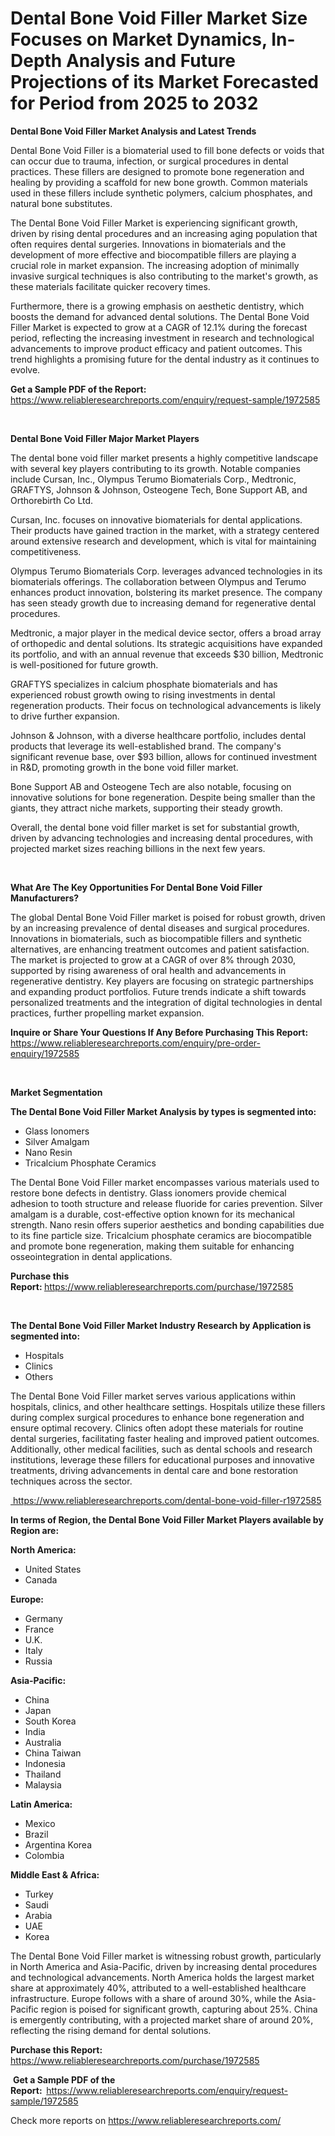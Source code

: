 <p><h1>Dental Bone Void Filler Market Size Focuses on Market Dynamics, In-Depth Analysis and Future Projections of its Market Forecasted for Period from 2025 to 2032</h1></p><p><strong>Dental Bone Void Filler Market Analysis and Latest Trends</strong></p>
<p><p>Dental Bone Void Filler is a biomaterial used to fill bone defects or voids that can occur due to trauma, infection, or surgical procedures in dental practices. These fillers are designed to promote bone regeneration and healing by providing a scaffold for new bone growth. Common materials used in these fillers include synthetic polymers, calcium phosphates, and natural bone substitutes.</p><p>The Dental Bone Void Filler Market is experiencing significant growth, driven by rising dental procedures and an increasing aging population that often requires dental surgeries. Innovations in biomaterials and the development of more effective and biocompatible fillers are playing a crucial role in market expansion. The increasing adoption of minimally invasive surgical techniques is also contributing to the market's growth, as these materials facilitate quicker recovery times.</p><p>Furthermore, there is a growing emphasis on aesthetic dentistry, which boosts the demand for advanced dental solutions. The Dental Bone Void Filler Market is expected to grow at a CAGR of 12.1% during the forecast period, reflecting the increasing investment in research and technological advancements to improve product efficacy and patient outcomes. This trend highlights a promising future for the dental industry as it continues to evolve.</p></p>
<p><strong>Get a Sample PDF of the Report:&nbsp;</strong> <a href="https://www.reliableresearchreports.com/enquiry/request-sample/1972585?utm_campaign=2665&utm_medium=2&utm_source=Github&utm_content=ia&utm_term=05032025&utm_id=dental-bone-void-filler">https://www.reliableresearchreports.com/enquiry/request-sample/1972585</a></p>
<p>&nbsp;</p>
<p><strong>Dental Bone Void Filler Major Market Players</strong></p>
<p><p>The dental bone void filler market presents a highly competitive landscape with several key players contributing to its growth. Notable companies include Cursan, Inc., Olympus Terumo Biomaterials Corp., Medtronic, GRAFTYS, Johnson & Johnson, Osteogene Tech, Bone Support AB, and Orthorebirth Co Ltd.</p><p>Cursan, Inc. focuses on innovative biomaterials for dental applications. Their products have gained traction in the market, with a strategy centered around extensive research and development, which is vital for maintaining competitiveness.</p><p>Olympus Terumo Biomaterials Corp. leverages advanced technologies in its biomaterials offerings. The collaboration between Olympus and Terumo enhances product innovation, bolstering its market presence. The company has seen steady growth due to increasing demand for regenerative dental procedures.</p><p>Medtronic, a major player in the medical device sector, offers a broad array of orthopedic and dental solutions. Its strategic acquisitions have expanded its portfolio, and with an annual revenue that exceeds $30 billion, Medtronic is well-positioned for future growth.</p><p>GRAFTYS specializes in calcium phosphate biomaterials and has experienced robust growth owing to rising investments in dental regeneration products. Their focus on technological advancements is likely to drive further expansion.</p><p>Johnson & Johnson, with a diverse healthcare portfolio, includes dental products that leverage its well-established brand. The company's significant revenue base, over $93 billion, allows for continued investment in R&D, promoting growth in the bone void filler market.</p><p>Bone Support AB and Osteogene Tech are also notable, focusing on innovative solutions for bone regeneration. Despite being smaller than the giants, they attract niche markets, supporting their steady growth.</p><p>Overall, the dental bone void filler market is set for substantial growth, driven by advancing technologies and increasing dental procedures, with projected market sizes reaching billions in the next few years.</p></p>
<p>&nbsp;</p>
<p><strong>What Are The Key Opportunities For Dental Bone Void Filler Manufacturers?</strong></p>
<p><p>The global Dental Bone Void Filler market is poised for robust growth, driven by an increasing prevalence of dental diseases and surgical procedures. Innovations in biomaterials, such as biocompatible fillers and synthetic alternatives, are enhancing treatment outcomes and patient satisfaction. The market is projected to grow at a CAGR of over 8% through 2030, supported by rising awareness of oral health and advancements in regenerative dentistry. Key players are focusing on strategic partnerships and expanding product portfolios. Future trends indicate a shift towards personalized treatments and the integration of digital technologies in dental practices, further propelling market expansion.</p></p>
<p><strong>Inquire or Share Your Questions If Any Before Purchasing This Report:</strong> <a href="https://www.reliableresearchreports.com/enquiry/pre-order-enquiry/1972585?utm_campaign=2665&utm_medium=2&utm_source=Github&utm_content=ia&utm_term=05032025&utm_id=dental-bone-void-filler">https://www.reliableresearchreports.com/enquiry/pre-order-enquiry/1972585</a></p>
<p>&nbsp;</p>
<p><strong>Market Segmentation</strong></p>
<p><strong>The Dental Bone Void Filler Market Analysis by types is segmented into:</strong></p>
<p><ul><li>Glass Ionomers</li><li>Silver Amalgam</li><li>Nano Resin</li><li>Tricalcium Phosphate Ceramics</li></ul></p>
<p><p>The Dental Bone Void Filler market encompasses various materials used to restore bone defects in dentistry. Glass ionomers provide chemical adhesion to tooth structure and release fluoride for caries prevention. Silver amalgam is a durable, cost-effective option known for its mechanical strength. Nano resin offers superior aesthetics and bonding capabilities due to its fine particle size. Tricalcium phosphate ceramics are biocompatible and promote bone regeneration, making them suitable for enhancing osseointegration in dental applications.</p></p>
<p><strong>Purchase this Report:&nbsp;</strong><a href="https://www.reliableresearchreports.com/purchase/1972585?utm_campaign=2665&utm_medium=2&utm_source=Github&utm_content=ia&utm_term=05032025&utm_id=dental-bone-void-filler">https://www.reliableresearchreports.com/purchase/1972585</a></p>
<p>&nbsp;</p>
<p><strong>The Dental Bone Void Filler Market Industry Research by Application is segmented into:</strong></p>
<p><ul><li>Hospitals</li><li>Clinics</li><li>Others</li></ul></p>
<p><p>The Dental Bone Void Filler market serves various applications within hospitals, clinics, and other healthcare settings. Hospitals utilize these fillers during complex surgical procedures to enhance bone regeneration and ensure optimal recovery. Clinics often adopt these materials for routine dental surgeries, facilitating faster healing and improved patient outcomes. Additionally, other medical facilities, such as dental schools and research institutions, leverage these fillers for educational purposes and innovative treatments, driving advancements in dental care and bone restoration techniques across the sector.</p></p>
<p><a href="https://www.reliableresearchreports.com/dental-bone-void-filler-r1972585?utm_campaign=2665&utm_medium=2&utm_source=Github&utm_content=ia&utm_term=05032025&utm_id=dental-bone-void-filler">&nbsp;https://www.reliableresearchreports.com/dental-bone-void-filler-r1972585</a></p>
<p><strong>In terms of Region, the Dental Bone Void Filler Market Players available by Region are:</strong></p>
<p>
    <p> <strong> North America: </strong>
        <ul>
            <li>United States</li>
            <li>Canada</li>
        </ul>
        </p> 
    <p> <strong> Europe: </strong>
        <ul>
            <li>Germany</li>
            <li>France</li>
            <li>U.K.</li>
            <li>Italy</li>
            <li>Russia</li>
        </ul>
        </p> 
    <p> <strong> Asia-Pacific: </strong>
        <ul>
            <li>China</li>
            <li>Japan</li>
            <li>South Korea</li>
            <li>India</li>
            <li>Australia</li>
            <li>China Taiwan</li>
            <li>Indonesia</li>
            <li>Thailand</li>
            <li>Malaysia</li>
        </ul>
        </p> 
    <p> <strong> Latin America: </strong>
        <ul>
            <li>Mexico</li>
            <li>Brazil</li>
            <li>Argentina Korea</li>
            <li>Colombia</li>
        </ul>
        </p> 
    <p> <strong> Middle East & Africa: </strong>
        <ul>
            <li>Turkey</li>
            <li>Saudi</li>
            <li>Arabia</li>
            <li>UAE</li>
            <li>Korea</li>
        </ul>
    </p>
    </p>
<p><p>The Dental Bone Void Filler market is witnessing robust growth, particularly in North America and Asia-Pacific, driven by increasing dental procedures and technological advancements. North America holds the largest market share at approximately 40%, attributed to a well-established healthcare infrastructure. Europe follows with a share of around 30%, while the Asia-Pacific region is poised for significant growth, capturing about 25%. China is emergently contributing, with a projected market share of around 20%, reflecting the rising demand for dental solutions.</p></p>
<p><strong>Purchase this Report: </strong><a href="https://www.reliableresearchreports.com/purchase/1972585?utm_campaign=2665&utm_medium=2&utm_source=Github&utm_content=ia&utm_term=05032025&utm_id=dental-bone-void-filler">https://www.reliableresearchreports.com/purchase/1972585</a></p>
<p>&nbsp;<strong>Get a Sample PDF of the Report:&nbsp;&nbsp;</strong><a href="https://www.reliableresearchreports.com/enquiry/request-sample/1972585?utm_campaign=2665&utm_medium=2&utm_source=Github&utm_content=ia&utm_term=05032025&utm_id=dental-bone-void-filler">https://www.reliableresearchreports.com/enquiry/request-sample/1972585</a></p>
<p><strong></strong></p>
<p>Check more reports on <a href="https://www.reliableresearchreports.com/?utm_campaign=2665&utm_medium=2&utm_source=Github&utm_content=ia&utm_term=05032025&utm_id=dental-bone-void-filler">https://www.reliableresearchreports.com/</a></p>
